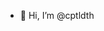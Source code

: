 - 👋 Hi, I’m @cptldth

<!---
cptldth/cptldth is a ✨ special ✨ repository because its `README.md` (this file) appears on your GitHub profile.
You can click the Preview link to take a look at your changes.
--->
